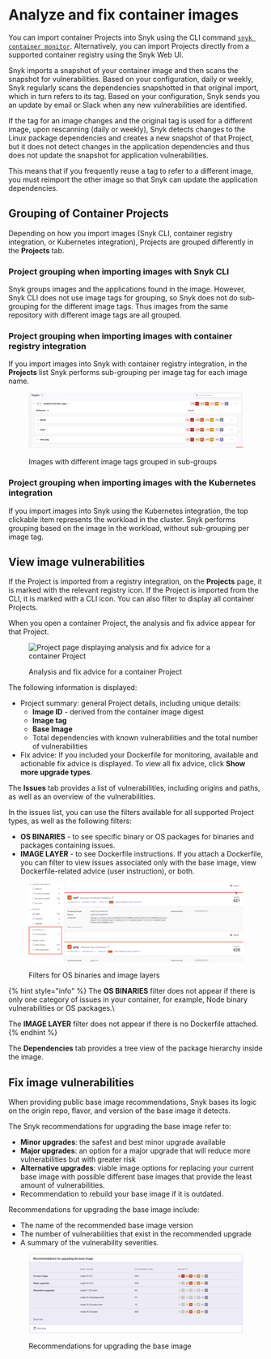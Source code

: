 # Analyze and fix container images

You can import container Projects into Snyk using the CLI command [`snyk container monitor`](../../../snyk-cli/commands/container-monitor.md). Alternatively, you can import Projects directly from a supported container registry using the Snyk Web UI.

Snyk imports a snapshot of your container image and then scans the snapshot for vulnerabilities. Based on your configuration, daily or weekly, Snyk regularly scans the dependencies snapshotted in that original import, which in turn refers to its tag. Based on your configuration, Snyk sends you an update by email or Slack when any new vulnerabilities are identified.

If the tag for an image changes and the original tag is used for a different image, upon rescanning (daily or weekly), Snyk detects changes to the Linux package dependencies and creates a new snapshot of that Project, but it does not detect changes in the application dependencies and thus does not update the snapshot for application vulnerabilities.

This means that if you frequently reuse a tag to refer to a different image, you must reimport the other image so that Snyk can update the application dependencies.&#x20;

## Grouping of Container Projects

Depending on how you import images (Snyk CLI, container registry integration, or Kubernetes integration), Projects are grouped differently in the **Projects** tab.&#x20;

### Project grouping when importing images with Snyk CLI

Snyk groups images and the applications found in the image. However, Snyk CLI does not use image tags for grouping, so Snyk does not do sub-grouping for the different image tags. Thus images from the same repository with different image tags are all grouped.

### Project grouping when importing images with container registry integration

If you import images into Snyk with container registry integration, in the **Projects** list Snyk performs sub-grouping per image tag for each image name.

<figure><img src="../../../.gitbook/assets/container_images_tags_sub-groups.png" alt="Images with different image tags i sub-groups"><figcaption><p>Images with different image tags grouped in sub-groups</p></figcaption></figure>

### Project grouping when importing images with the Kubernetes integration

If you import images into Snyk using the Kubernetes integration, the top clickable item represents the workload in the cluster. Snyk performs grouping based on the image in the workload, without sub-grouping per image tag.

## View image vulnerabilities

If the Project is imported from a registry integration, on the **Projects** page, it is marked with the relevant registry icon. If the Project is imported from the CLI, it is marked with a CLI icon. You can also filter to display all container Projects.

When you open a container Project, the analysis and fix advice appear for that Project.

<figure><img src="../../../.gitbook/assets/image (315) (1) (1).png" alt="Project page displaying analysis and fix advice for a container Project"><figcaption><p>Analysis and fix advice for a container Project</p></figcaption></figure>

The following information is displayed:

* Project summary: general Project details, including unique details:
  * **Image ID** - derived from the container image digest
  * **Image tag**
  * **Base Image**
  * Total dependencies with known vulnerabilities and the total number of vulnerabilities
* Fix advice: If you included your Dockerfile for monitoring, available and actionable fix advice is displayed. To view all fix advice, click **Show more upgrade types**.&#x20;

The **Issues** tab provides a list of vulnerabilities, including origins and paths, as well as an overview of the vulnerabilities.

In the issues list, you can use the filters available for all supported Project types, as well as the following filters:

* **OS BINARIES** - to see specific binary or OS packages for binaries and packages containing issues.
* **IMAGE LAYER** - to see Dockerfile instructions. If you attach a Dockerfile, you can filter to view issues associated only with the base image, view Dockerfile-related advice (user instruction), or both.

<figure><img src="../../../.gitbook/assets/container_project_page_os_image_layer_filter.png" alt="Filters for binaries and images"><figcaption><p>Filters for OS binaries and image layers</p></figcaption></figure>

{% hint style="info" %}
The **OS BINARIES** filter does not appear if there is only one category of issues in your container, for example, Node binary vulnerabilities or OS packages.\


The **IMAGE LAYER** filter does not appear if there is no Dockerfile attached.&#x20;
{% endhint %}

The **Dependencies** tab provides a tree view of the package hierarchy inside the image.

## Fix image vulnerabilities

When providing public base image recommendations, Snyk bases its logic on the origin repo, flavor, and version of the base image it detects.

The Snyk recommendations for upgrading the base image refer to:

* **Minor upgrades**: the safest and best minor upgrade available
* **Major upgrades**: an option for a major upgrade that will reduce more vulnerabilities but with greater risk
* **Alternative upgrades**: viable image options for replacing your current base image with possible different base images that provide the least amount of vulnerabilities.
* Recommendation to rebuild your base image if it is outdated.

Recommendations for upgrading the base image include:

* The name of the recommended base image version
* The number of vulnerabilities that exist in the recommended upgrade
* A summary of the vulnerability severities.

<figure><img src="../../../.gitbook/assets/image (115) (1) (2) (1) (1) (1) (1) (1) (1) (1) (1) (1) (1) (1) (1) (1) (1) (1) (1) (1) (1) (1) (1) (1) (1) (1) (1) (1) (1) (1) (1) (1) (1) (1) (1) (1) (1) (1) (1) (1) (1).png" alt="Recommendations for upgrading the base image"><figcaption><p>Recommendations for upgrading the base image</p></figcaption></figure>
